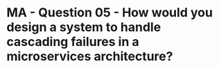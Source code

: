 # MA - Question 05 - How would you design a system to handle cascading failures in a microservices architecture?